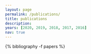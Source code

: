 ```yaml
---
layout: page
permalink: /publications/
title: publications
description: 
years: [2020, 2019, 2018, 2017, 2016]
nav: true
---
```


<div class="publications">

  {% bibliography -f papers %}

</div>
